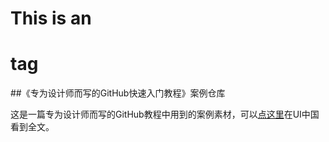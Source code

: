 # This is an <h1> tag












##《专为设计师而写的GitHub快速入门教程》案例仓库

这是一篇专为设计师而写的GitHub教程中用到的案例素材，可以[点这里](http://www.ui.cn/project.php?id=20957)在UI中国看到全文。

